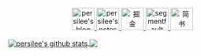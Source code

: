 
 <p align="center">
    <a href="https://lishaoy.net/">
      <img height="46" alt="persilee's blog" src="https://cdn.lishaoy.net/github/aca-copy2.png" />
    </a>
    <a href="https://h.lishaoy.net/">
      <img height="46" alt="persilee's notes" src="https://cdn.lishaoy.net/github/notes1.png" />
    </a>
    <a href="https://juejin.im/user/58b3d788570c350069747887">
      <img height="46" alt="掘金" src="https://cdn.lishaoy.net/github/juejin.png" />
    </a>
    <a href="https://segmentfault.com/u/lishaoy">
      <img height="46" alt="segmentfault" src="https://cdn.lishaoy.net/github/sf.png" />
    </a>
    <a href="https://www.jianshu.com/u/8a1ceccf9714">
      <img height="46" alt="简书" src="https://cdn.lishaoy.net/github/jian.png"/>
    </a>
 </p>

<a href="https://github.com/persilee">
  <img align="center" src="https://github-readme-stats.vercel.app/api?username=persilee&show_icons=true&hide=contribs" alt="persilee's github stats" />
</a>
<a href="https://github.com/persilee">
  <img align="center" src="https://github-readme-stats.vercel.app/api/top-langs/?username=persilee&layout=compact" />
</a>
